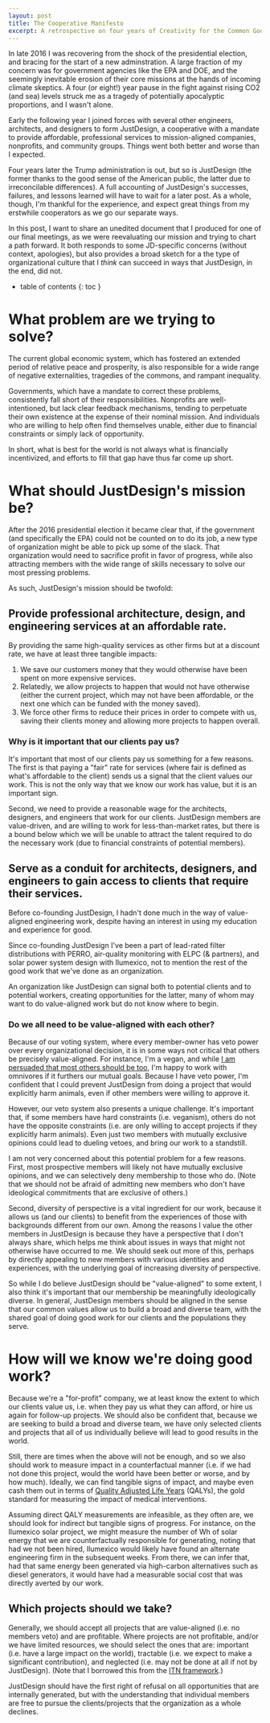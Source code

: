 ```yaml
---
layout: post
title: The Cooperative Manifesto
excerpt: A retrospective on four years of Creativity for the Common Good.
---
```


In late 2016 I was recovering from the shock of the presidential election, and bracing for the start of a new adminstration. A large fraction of my concern was for government agencies like the EPA and DOE, and the seemingly inevitable erosion of their core missions at the hands of incoming climate skeptics. A four (or eight!) year pause in the fight against rising CO2 (and sea) levels struck me as a tragedy of potentially apocalyptic proportions, and I wasn't alone.

Early the following year I joined forces with several other engineers, architects, and designers to form JustDesign, a cooperative with a mandate to provide affordable, professional services to mission-aligned companies, nonprofits, and community groups. Things went both better and worse than I expected.

Four years later the Trump administration is out, but so is JustDesign (the former thanks to the good sense of the American public, the latter due to irreconcilable differences). A full accounting of JustDesign's successes, failures, and lessons learned will have to wait for a later post. As a whole, though, I'm thankful for the experience, and expect great things from my erstwhile cooperators as we go our separate ways.

In this post, I want to share an unedited document that I produced for one of our final meetings, as we were reevaluating our mission and trying to chart a path forward. It both responds to some JD-specific concerns (without context, apologies), but also provides a broad sketch for a the type of organizational culture that I _think_ can succeed in ways that JustDesign, in the end, did not.

<!--more-->
* table of contents
{: toc }

# What problem are we trying to solve?

The current global economic system, which has fostered an extended period of relative peace and prosperity, is also responsible for a wide range of negative externalities, tragedies of the commons, and rampant inequality.

Governments, which have a mandate to correct these problems, consistently fall short of their responsibilities. Nonprofits are well-intentioned, but lack clear feedback mechanisms, tending to perpetuate their own existence at the expense of their nominal mission. And individuals who are willing to help often find themselves unable, either due to financial constraints or simply lack of opportunity.

In short, what is best for the world is not always what is financially incentivized, and efforts to fill that gap have thus far come up short.

# What should JustDesign's mission be?

After the 2016 presidential election it became clear that, if the government (and specifically the EPA) could not be counted on to do its job, a new type of organization might be able to pick up some of the slack. That organization would need to sacrifice profit in favor of progress, while also attracting members with the wide range of skills necessary to solve our most pressing problems.

As such, JustDesign's mission should be twofold:

## Provide professional architecture, design, and engineering services at an affordable rate.

By providing the same high-quality services as other firms but at a discount rate, we have at least three tangible impacts:

1. We save our customers money that they would otherwise have been spent on more expensive services.
2. Relatedly, we allow projects to happen that would not have otherwise (either the current project, which may not have been affordable, or the next one which can be funded with the money saved).
3. We force other firms to reduce their prices in order to compete with us, saving their clients money and allowing more projects to happen overall.

### Why is it important that our clients pay us?

It's important that most of our clients pay us something for a few reasons. The first is that paying a "fair" rate for services (where fair is defined as what's affordable to the client) sends us a signal that the client values our work. This is not the only way that we know our work has value, but it is an important sign.

Second, we need to provide a reasonable wage for the architects, designers, and engineers that work for our clients. JustDesign members are value-driven, and are willing to work for less-than-market rates, but there is a bound below which we will be unable to attract the talent required to do the necessary work (due to financial constraints of potential members).

## Serve as a conduit for architects, designers, and engineers to gain access to clients that require their services.

Before co-founding JustDesign, I hadn't done much in the way of value-aligned engineering work, despite having an interest in using my education and experience for good.

Since co-founding JustDesign I've been a part of lead-rated filter distributions with PERRO, air-quality monitoring with ELPC (& partners), and solar power system design with Ilumexico, not to mention the rest of the good work that we've done as an organization.

An organization like JustDesign can signal both to potential clients and to potential workers, creating opportunities for the latter, many of whom may want to do value-aligned work but do not know where to begin.

### Do we all need to be value-aligned with each other?

Because of our voting system, where every member-owner has veto power over every organizational decision, it is in some ways not critical that others be precisely value-aligned. For instance, I'm a vegan, and while [I am persuaded that most others should be too](/blog/against-thanksgiving), I'm happy to work with omnivores if it furthers our mutual goals. Because I have veto power, I'm confident that I could prevent JustDesign from doing a project that would explicitly harm animals, even if other members were willing to approve it.

However, our veto system also presents a unique challenge. It's important that, if some members have hard constraints (i.e. veganism), others do not have the opposite constraints (i.e. are only willing to accept projects if they explicitly harm animals). Even just two members with mutually exclusive opinions could lead to dueling vetoes, and bring our work to a standstill.

I am not very concerned about this potential problem for a few reasons. First, most prospective members will likely not have mutually exclusive opinions, and we can selectively deny membership to those who do. (Note that we should not be afraid of admitting new members who don't have ideological commitments that are exclusive of others.)

Second, diversity of perspective is a vital ingredient for our work, because it allows us (and our clients) to benefit from the experiences of those with backgrounds different from our own. Among the reasons I value the other members in JustDesign is because they have a perspective that I don't always share, which helps me think about issues in ways that might not otherwise have occurred to me. We should seek out more of this, perhaps by directly appealing to new members with various identities and experiences, with the underlying goal of increasing diversity of perspective.

So while I do believe JustDesign should be "value-aligned" to some extent, I also think it's important that our membership be meaningfully ideologically diverse. In general, JustDesign members should be aligned in the sense that our common values allow us to build a broad and diverse team, with the shared goal of doing good work for our clients and the populations they serve.

# How will we know we're doing good work?

Because we're a "for-profit" company, we at least know the extent to which our clients value us, i.e. when they pay us what they can afford, or hire us again for follow-up projects. We should also be confident that, because we are seeking to build a broad and diverse team, we have only selected clients and projects that all of us individually believe will lead to good results in the world.

Still, there are times when the above will not be enough, and so we also should work to measure impact in a counterfactual manner (i.e. if we had not done this project, would the world have been better or worse, and by how much). Ideally, we can find tangible signs of impact, and maybe even cash them out in terms of [Quality Adjusted Life Years](https://en.wikipedia.org/wiki/Quality-adjusted_life_year) (QALYs), the gold standard for measuring the impact of medical interventions.

Assuming direct QALY measurements are infeasible, as they often are, we should look for indirect but tangible signs of progress. For instance, on the Ilumexico solar project, we might measure the number of Wh of solar energy that we are counterfactually responsible for generating, noting that had we not been hired, Ilumexico would likely have found an alternate engineering firm in the subsequent weeks. From there, we can infer that, had that same energy been generated via high-carbon alternatives such as diesel generators, it would have had a measurable social cost that was directly averted by our work.

## Which projects should we take?

Generally, we should accept all projects that are value-aligned (i.e. no members veto) and are profitable. Where projects are not profitable, and/or we have limited resources, we should select the ones that are: important (i.e. have a large impact on the world), tractable (i.e. we expect to make a significant contribution), and neglected (i.e. may not be done at all if not by JustDesign). (Note that I borrowed this from the [ITN framework](https://80000hours.org/articles/problem-framework/).)

JustDesign should have the first right of refusal on all opportunities that are internally generated, but with the understanding that individual members are free to pursue the clients/projects that the organization as a whole declines.
